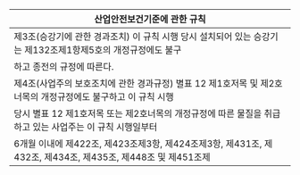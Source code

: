 | 산업안전보건기준에 관한 규칙 |
| --- |
| 제3조(승강기에 관한 경과조치) 이 규칙 시행 당시 설치되어 있는 승강기는 제132조제1항제5호의 개정규정에도 불구 |
| 하고 종전의 규정에 따른다. |
| 제4조(사업주의 보호조치에 관한 경과규정) 별표 12 제1호저목 및 제2호너목의 개정규정에도 불구하고 이 규칙 시행 |
| 당시 별표 12 제1호저목 또는 제2호너목의 개정규정에 따른 물질을 취급하고 있는 사업주는 이 규칙 시행일부터 |
| 6개월 이내에 제422조, 제423조제3항, 제424조제3항, 제431조, 제432조, 제434조, 제435조, 제448조 및 제451조제 |